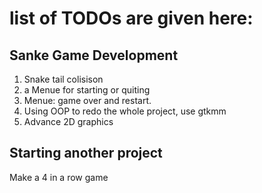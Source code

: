 # list of TODOs are given here:

## Sanke Game Development

1. Snake tail colisison
2. a Menue for starting or quiting
3. Menue: game over and restart.
4. Using OOP to redo the whole project, use gtkmm
5. Advance 2D graphics

## Starting another project 
Make a 4 in a row game
